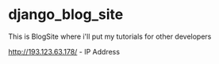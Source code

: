 # django_blog_site
This is BlogSite where i'll put my tutorials for other developers

http://193.123.63.178/ - IP Address
